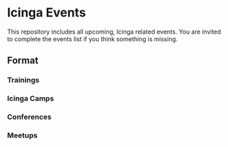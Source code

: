 # Icinga Events
This repository includes all upcoming, Icinga related events. You are invited to complete the events list if you think
something is missing.

## Format

### Trainings

### Icinga Camps

### Conferences

### Meetups

